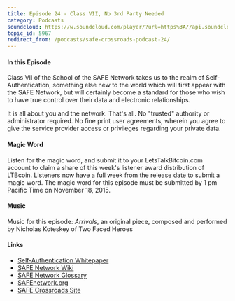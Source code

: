 ```yaml
---
title: Episode 24 - Class VII, No 3rd Party Needed
category: Podcasts
soundcloud: https://w.soundcloud.com/player/?url=https%3A//api.soundcloud.com/tracks/232534416
topic_id: 5967
redirect_from: /podcasts/safe-crossroads-podcast-24/
---
```


#### In this Episode

Class VII of the School of the SAFE Network takes us to the realm of Self-Authentication, something else new to the world which will first appear with the SAFE Network, but will certainly become a standard for those who wish to have true control over their data and electronic relationships.

It is all about you and the network. That's all. No "trusted" authority or administrator required. No fine print user agreements, wherein you agree to give the service provider access or privileges regarding your private data.

#### Magic Word

Listen for the magic word, and submit it to your LetsTalkBitcoin.com account to claim a share of this week's listener award distribution of LTBcoin. Listeners now have a full week from the release date to submit a magic word. The magic word for this episode must be submitted by 1 pm Pacific Time on November 18, 2015.

#### Music

Music for this episode: *Arrivals*, an original piece, composed and performed by Nicholas Koteskey of Two Faced Heroes

#### Links

- [Self-Authentication Whitepaper](http://maidsafe.net/Whitepapers/pdf/SelfAuthentication.pdf)
- [SAFE Network Wiki](https://safenetwork.wiki)
- [SAFE Network Glossary](https://safenetwork.wiki/en/Glossary)
- [SAFEnetwork.org](https://safenetwork.org)
- [SAFE Crossroads Site](http://www.safecrossroads.net/)
